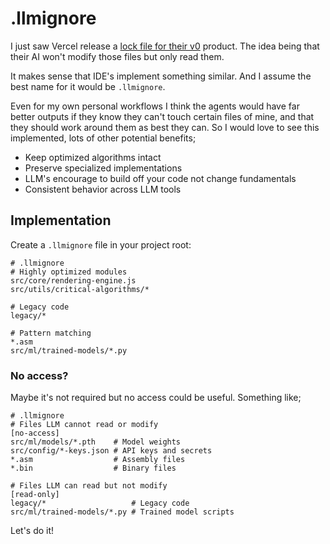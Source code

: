 
# .llmignore

I just saw Vercel release a [lock file for their v0](https://x.com/rauchg/status/1897391285369233817) product. The idea being that their AI won't modify those files but only read them.

It makes sense that IDE's implement something similar. And I assume the best name for it would be `.llmignore`.

Even for my own personal workflows I think the agents would have far better outputs if they know they can't touch certain files of mine, and that they should work around them as best they can. So I would love to see this implemented, lots of other potential benefits;

- Keep optimized algorithms intact
- Preserve specialized implementations
- LLM's encourage to build off your code not change fundamentals
- Consistent behavior across LLM tools

## Implementation

Create a `.llmignore` file in your project root:

```
# .llmignore
# Highly optimized modules
src/core/rendering-engine.js
src/utils/critical-algorithms/*

# Legacy code
legacy/*

# Pattern matching
*.asm
src/ml/trained-models/*.py
```

### No access?

Maybe it's not required but no access could be useful. Something like;

```
# .llmignore
# Files LLM cannot read or modify
[no-access]
src/ml/models/*.pth    # Model weights
src/config/*-keys.json # API keys and secrets
*.asm                  # Assembly files
*.bin                  # Binary files

# Files LLM can read but not modify
[read-only]
legacy/*                   # Legacy code
src/ml/trained-models/*.py # Trained model scripts
```

Let's do it!